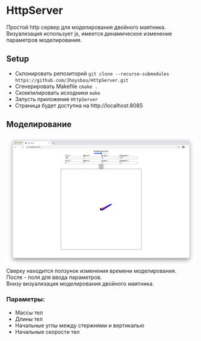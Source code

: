 # HttpServer
Простой http сервер для моделирования двойного маятника. Визуализация использует js, имеется динамическое изменение параметров 
моделирования. 

## Setup
- Склонировать репозиторий `git clone --recurse-submodules https://github.com/Jhoysbou/HttpServer.git`
- Сгенерировать Makefile `cmake .`
- Скомпилировать исходники `make`
- Запусть приложение `HttpServer`
- Страница будет доступна на http://localhost:8085


## Моделирование
![Интерфейс](./img/example.png)
Сверху находится ползунок изменения времени моделирования. \
После - поля для ввода параметров.\
Внизу визуализация моделирования двойного маятника.

### Параметры:
- Массы тел
- Длины тел
- Начальные углы между стержнями и вертикалью
- Начальные скорости тел
